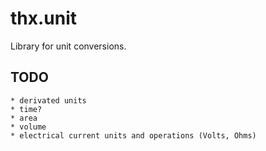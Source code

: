 # thx.unit

Library for unit conversions.

## TODO
    * derivated units
    * time?
    * area
    * volume
    * electrical current units and operations (Volts, Ohms)
